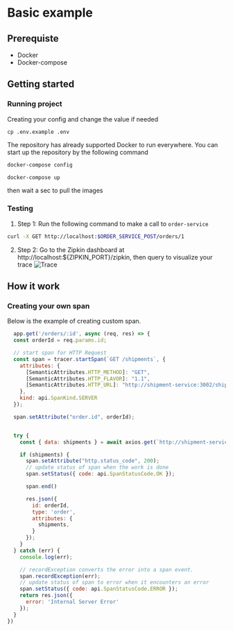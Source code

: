 # Basic example

## Prerequiste
- Docker
- Docker-compose
  
## Getting started

### Running project

Creating your config and change the value if needed
```
cp .env.example .env
```

The repository has already supported Docker to run everywhere. You can start up the repository by the following command

```bash
docker-compose config

docker-compose up
```

then wait a sec to pull the images

### Testing

1. Step 1: Run the following command to make a call to `order-service`

```bash
curl -X GET http://localhost:$ORDER_SERVICE_POST/orders/1
```

2. Step 2: Go to the Zipkin dashboard at http://localhost:${ZIPKIN_PORT}/zipkin, then query to visualize your trace
![Trace](./visualize-trace.png)

## How it work

### Creating your own span

Below is the example of creating custom span.

```js
  app.get('/orders/:id', async (req, res) => {
  const orderId = req.params.id;

  // start span for HTTP Request
  const span = tracer.startSpan(`GET /shipments`, {
    attributes: {
      [SemanticAttributes.HTTP_METHOD]: "GET",
      [SemanticAttributes.HTTP_FLAVOR]: "1.1",
      [SemanticAttributes.HTTP_URL]: "http://shipment-service:3002/shipments",
    },
    kind: api.SpanKind.SERVER
  });

  span.setAttribute("order.id", orderId);


  try {
    const { data: shipments } = await axios.get(`http://shipment-service:3002/shipments?orderId=${orderId}`);

    if (shipments) {
      span.setAttribute("http.status_code", 200);
      // update status of span when the work is done
      span.setStatus({ code: api.SpanStatusCode.OK });

      span.end()

      res.json({
        id: orderId,
        type: 'order',
        attributes: {
          shipments,
        }
      });
    }
  } catch (err) {
    console.log(err);

    // recordException converts the error into a span event.
    span.recordException(err);
    // update status of span to error when it encounters an error
    span.setStatus({ code: api.SpanStatusCode.ERROR });
    return res.json({
      error: 'Internal Server Error'
    });
  }
})
